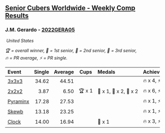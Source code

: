 <style>table {white-space: nowrap;}</style>
<link rel="stylesheet" type="text/css" href="/scw-comp/css/flags.css" />

## [Senior Cubers Worldwide - Weekly Comp Results](/scw-comp/results/)
### J.M. Gerardo - [2022GERA05](https://www.worldcubeassociation.org/persons/2022GERA05)

<i class="flag flag-US" />&nbsp;United States

<span style="white-space: nowrap;">🏆 = overall winner</span>, <span style="white-space: nowrap;">🥇 = 1st senior</span>, <span style="white-space: nowrap;">🥈 = 2nd senior</span>, <span style="white-space: nowrap;">🥉 = 3rd senior</span>, <span style="white-space: nowrap;">🔥 = PR average</span>, <span style="white-space: nowrap;">⚡ = PR single</span>.

| Event | Single | Average | Cups | Medals | Achievements|
| :-- | --: | --: | :--: | :-- | :-- |
| [3x3x3](333.md) | 34.62 | 44.51 |  |  | 🔥 x 4, ⚡ x 2 |
| [2x2x2](222.md) | 3.87 | 6.50 | 🏆 x 1 | 🥇 x 1, 🥈 x 2, 🥉 x 2 | 🔥 x 6, ⚡ x 1 |
| [Pyraminx](pyram.md) | 17.28 | 27.53 |  |  | 🔥 x 1, ⚡ x 1 |
| [Skewb](skewb.md) | 13.18 | 23.25 |  |  | 🔥 x 1, ⚡ x 1 |
| [Clock](clock.md) | 14.00 | 16.94 |  | 🥉 x 1 | 🔥 x 3, ⚡ x 1 |

<!-- Global site tag (gtag.js) - Google Analytics -->
<script async src="https://www.googletagmanager.com/gtag/js?id=UA-86348435-3"></script>
<script>window.dataLayer = window.dataLayer || []; function gtag() {dataLayer.push(arguments);} gtag('js', new Date()); gtag('config', 'UA-86348435-3');</script>

